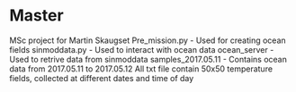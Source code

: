 # Master
MSc project for Martin Skaugset
Pre_mission.py - Used for creating ocean fields
sinmoddata.py - Used to interact with ocean data
ocean_server - Used to retrive data from sinmoddata
samples_2017.05.11 - Contains ocean data from 2017.05.11 to 2017.05.12
All txt file contain 50x50 temperature fields, collected at different dates and time of day
